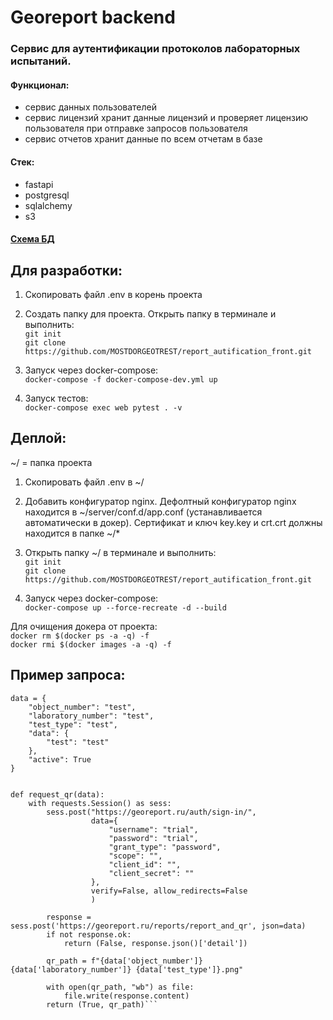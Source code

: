 # Georeport backend

### Сервис для аутентификации протоколов лабораторных испытаний. 

#### Функционал:
* сервис данных пользователей
* сервис лицензий хранит данные лицензий и проверяет лицензию пользователя при отправке запросов пользователя
* сервис отчетов хранит данные по всем отчетам в базе

#### Стек:
* fastapi
* postgresql
* sqlalchemy
* s3

#### [Схема БД](https://dbdiagram.io/d/63088a2bf1a9b01b0feae726)

## Для разработки:
1. Скопировать файл .env в корень проекта
    
2. Создать папку для проекта. Открыть папку в терминале и выполнить:\
    `git init`\
    `git clone https://github.com/MOSTDORGEOTREST/report_autification_front.git`

3. Запуск через docker-compose:\
    `docker-compose -f docker-compose-dev.yml up`

4. Запуск тестов:\
    `docker-compose exec web pytest . -v`

## Деплой:
~/ = папка проекта 

1. Скопировать файл .env в ~/

2. Добавить конфигуратор nginx. Дефолтный конфигуратор nginx находится в ~/server/conf.d/app.conf (устанавливается автоматически в докер). Сертификат и ключ key.key и crt.crt должны находится в папке ~/*
    
3. Открыть папку ~/ в терминале и выполнить:\
    `git init`\
    `git clone https://github.com/MOSTDORGEOTREST/report_autification_front.git`

4. Запуск через docker-compose:\
    `docker-compose up --force-recreate -d --build`


Для очищения докера от проекта:\
    `docker rm $(docker ps -a -q) -f`\
    `docker rmi $(docker images -a -q) -f`


## Пример запроса:

```
data = {
    "object_number": "test",
    "laboratory_number": "test",
    "test_type": "test",
    "data": {
        "test": "test"
    },
    "active": True
}


def request_qr(data):
    with requests.Session() as sess:
        sess.post("https://georeport.ru/auth/sign-in/",
                  data={
                      "username": "trial",
                      "password": "trial",
                      "grant_type": "password",
                      "scope": "",
                      "client_id": "",
                      "client_secret": ""
                  },
                  verify=False, allow_redirects=False
                  )

        response = sess.post('https://georeport.ru/reports/report_and_qr', json=data)
        if not response.ok:
            return (False, response.json()['detail'])

        qr_path = f"{data['object_number']} {data['laboratory_number']} {data['test_type']}.png"

        with open(qr_path, "wb") as file:
            file.write(response.content)
        return (True, qr_path)```

